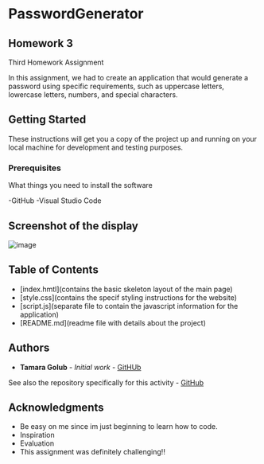 # PasswordGenerator

## Homework 3

Third Homework Assignment

In this assignment, we had to create an application that would generate a password using specific requirements, such as uppercase letters, lowercase letters, numbers, and special characters. 

## Getting Started

These instructions will get you a copy of the project up and running on your local machine for development and testing purposes. 

### Prerequisites

What things you need to install the software 

-GitHub
-Visual Studio Code

## Screenshot of the display

![image](https://user-images.githubusercontent.com/55814090/67212563-8d4c5e80-f3ea-11e9-9a04-0e70854c8e98.png)


## Table of Contents
* [index.hmtl](contains the basic skeleton layout of the main page)
* [style.css](contains the specif styling instructions for the website)
* [script.js](separate file to contain the javascript information for the application)
* [README.md](readme file with details about the project)

## Authors

* **Tamara Golub** - *Initial work* - [GitHUb](https://tamaragolub.github.io/)

See also the repository specifically for this activity - [GitHub](https://tamaragolub.github.io/PasswordGenerator/)


## Acknowledgments

* Be easy on me since im just beginning to learn how to code. 
* Inspiration
* Evaluation
* This assignment was definitely challenging!!

